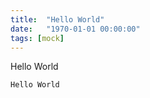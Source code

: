 ```yaml
---
title:  "Hello World"
date:   "1970-01-01 00:00:00"
tags: [mock]
---
```


Hello World

```
Hello World
```
